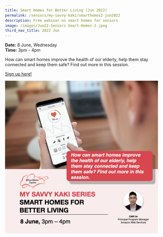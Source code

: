 ```yaml
---
title: Smart Homes for Better Living (Jun 2022)
permalink: /seniors/my-savvy-kaki/smarthomes2-jun2022
description: Free webinar on smart homes for seniors
image: /images/Jun22-Seniors-Smart-Homes-2.jpeg
third_nav_title: 2022 Jun
---
```



**Date:** 8 June, Wednesday
<br> **Time:** 3pm - 4pm

How can smart homes improve the health of our elderly, help them stay connected and keep them safe? Find out more in this session.

[Sign up here!](https://go.gov.sg/seniors-smarthome2)

![Free webinar on smart homes for seniors in June](/images/Updated-Jun%20-%20Smart%20Homes2.jpeg)
